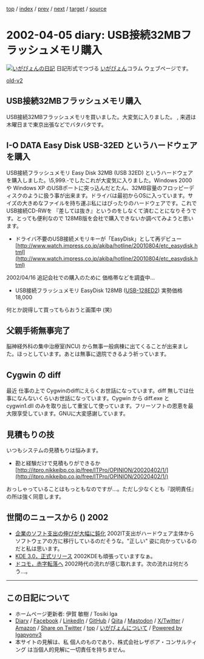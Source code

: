 [top](../index.html) 
 / [index](index.html) 
 / [prev](ig020404.html) 
 / [next](ig020412.html) 
 / [target](https://www.igapyon.jp/igapyon/diary/2002/ig020405.html) 
 / [source](https://github.com/igapyon/diary/blob/master/2002/ig020405.src.md) 

2002-04-05 diary: USB接続32MBフラッシュメモリ購入
=====================================================================================================
[![いがぴょんの日記](https://www.igapyon.jp/igapyon/diary/images/iga202308_64.jpg "いがぴょん")](https://www.igapyon.jp/igapyon/diary/memo/memoigapyon.html) 日記形式でつづる [いがぴょん](https://www.igapyon.jp/igapyon/diary/memo/memoigapyon.html)コラム ウェブページです。

[old-v2](ig020405-orig.html)

## USB接続32MBフラッシュメモリ購入

USB接続32MBフラッシュメモリを買いました。大変気に入りました。 , 来週は木曜日まで東京出張などでバタバタです。


## I-O DATA Easy Disk USB-32ED というハードウェアを購入

USB接続フラッシュメモリ Easy Disk 32MB (USB 32ED) というハードウェアを購入しました。\5,999.-でしたこれが大変気に入りました。Windows 2000 や Windows XP のUSBポートに突っ込んだとたん、32MB容量のフロッピーディスクのように扱う事が出来ます。ドライバは最初からOSに入っています。サイズの大きめなファイルを持ち運ぶ私にはぴったりのハードウェアです。これで
USB接続CD-RWを 『差しては抜き』というのをしなくて済むことになりそうです。とっても便利なので 128MB版を会社で購入できないか調べてみようと思います。

* ドライバ不要のUSB接続メモリキーが「EasyDisk」として再デビュー 
  [http://www.watch.impress.co.jp/akiba/hotline/20010804/etc_easydisk.html](http://www.watch.impress.co.jp/akiba/hotline/20010804/etc_easydisk.html)

2002/04/16 追記会社での購入のために 価格帯などを調査中…

* USB接続フラッシュメモリ EasyDisk 128MB ([USB-128ED2](http://www.iodata.co.jp/products/pccard/2002/usb-ed2.htm))
  実勢価格 18,000

何とか説得して買ってもらおうと画策中 (笑)

## 父親手術無事完了

脳神経外科の集中治療室(NCU) から無事一般病棟に出てくることが出来ました。ほっとしています。あとは無事に退院できるよう祈っています。

## Cygwin の diff

最近 仕事の上で Cygwinのdiffにえらくお世話になっています。diff 無しでは仕事になんないくらいお世話になっています。Cygwin から diff.exe と cygwin1.dll のみを取り出して重宝して使っています。フリーソフトの恩恵を最大限享受しています。GNUに大変感謝しています。

## 見積もりの技

いつもシステムの見積もりは悩みます。

* 勘と経験だけで見積もりができるか
  [http://itpro.nikkeibp.co.jp/free/ITPro/OPINION/20020402/1/](http://itpro.nikkeibp.co.jp/free/ITPro/OPINION/20020402/1/)

おっしゃっていることはもっともなのですが…。ただし少なくとも『説明責任』の所は強く同意します。

## 世間のニュースから () 2002

* [企業のソフト支出の伸びが大幅に鈍化](http://www.zdnet.co.jp/news/0204/05/b_0404_12.html)  2002IT支出がハードウェア主体からソフトウェアの方に移行しているのだそうな。"正しい" 姿に向かっているのだと私は思います。
* [KDE 3.0，正式リリース](http://www.zdnet.co.jp/news/0204/05/b_0404_02.html)  2002KDEも頑張っていますなぁ。
* [ドコモ，赤字転落へ](http://www.zdnet.co.jp/news/bursts/0204/04/10.html)  2002時代の流れが感じ取れます。次の流れは何だろう…。


----------------------------------------------------------------------------------------------------

## この日記について

* ホームページ更新者: 伊賀 敏樹 / Tosiki Iga
* [Diary](https://www.igapyon.jp/igapyon/diary/) / [Facebook](https://www.facebook.com/igapyon) / [LinkedIn](https://www.linkedin.com/in/toshikiiga) / [GitHub](https://github.com/igapyon) / [Qiita](https://qiita.com/igapyon) / [Mastodon](https://social.vivaldi.net/@igapyon) / [X/Twitter](https://twitter.com/ToshikiIga) / [Amazon](https://www.amazon.co.jp/%E4%BC%8A%E8%B3%80-%E6%95%8F%E6%A8%B9/e/B004LTQWCQ) / 
[Share on Twitter](https://twitter.com/intent/tweet?hashtags=igapyon%2Cdiary%2C%E3%81%84%E3%81%8C%E3%81%B4%E3%82%87%E3%82%93&text=USB%E6%8E%A5%E7%B6%9A32MB%E3%83%95%E3%83%A9%E3%83%83%E3%82%B7%E3%83%A5%E3%83%A1%E3%83%A2%E3%83%AA%E8%B3%BC%E5%85%A5&url=https%3A%2F%2Fwww.igapyon.jp%2Figapyon%2Fdiary%2F2002%2Fig020405.html) / [top](../index.html) / [いがぴょんについて](https://www.igapyon.jp/igapyon/diary/memo/memoigapyon.html) / [Powered by Igapyonv3](https://github.com/igapyon/igapyonv3)
* 本サイトの見解は、私 個人のものであり、株式会社レザボア・コンサルティング は当個人的見解に一切責任を持ちません。 
